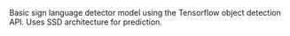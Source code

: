 Basic sign language detector model using the Tensorflow object detection API. Uses SSD architecture for prediction.
